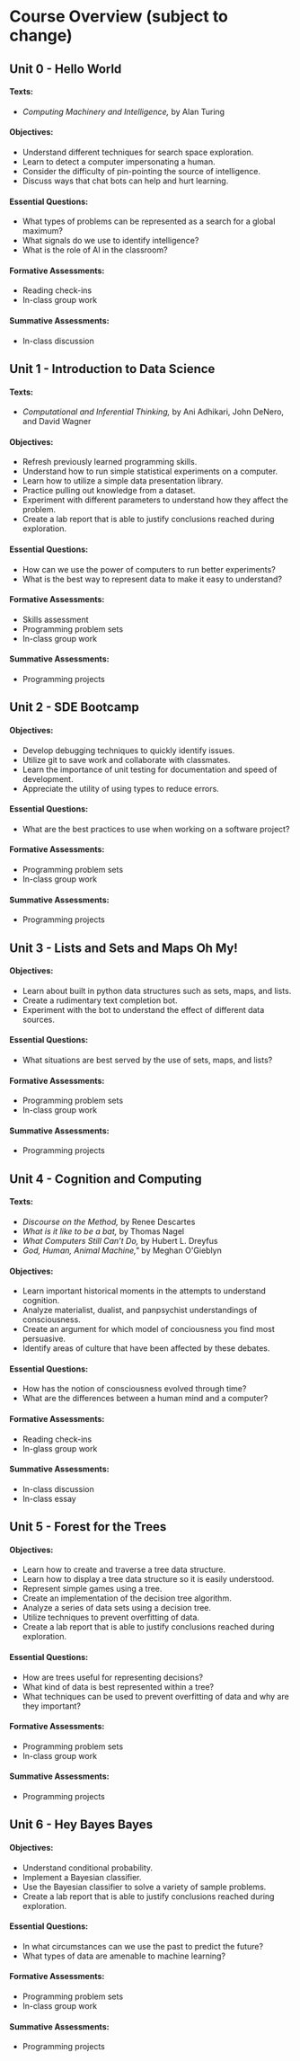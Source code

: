 # Course Overview (subject to change)

## Unit 0 - Hello World

#### Texts:

- *Computing Machinery and Intelligence,* by Alan Turing

#### Objectives:

- Understand different techniques for search space exploration.
- Learn to detect a computer impersonating a human.
- Consider the difficulty of pin-pointing the source of intelligence.
- Discuss ways that chat bots can help and hurt learning.

#### Essential Questions:

- What types of problems can be represented as a search for a global maximum?
- What signals do we use to identify intelligence?
- What is the role of AI in the classroom?

#### Formative Assessments:

- Reading check-ins
- In-class group work

#### Summative Assessments:

- In-class discussion

## Unit 1 - Introduction to Data Science

#### Texts:

- *Computational and Inferential Thinking,* by Ani Adhikari, John DeNero, and David Wagner

#### Objectives:

- Refresh previously learned programming skills.
- Understand how to run simple statistical experiments on a computer.
- Learn how to utilize a simple data presentation library.
- Practice pulling out knowledge from a dataset.
- Experiment with different parameters to understand how they affect the problem.
- Create a lab report that is able to justify conclusions reached during exploration.

#### Essential Questions:

- How can we use the power of computers to run better experiments?
- What is the best way to represent data to make it easy to understand?

#### Formative Assessments:

- Skills assessment
- Programming problem sets
- In-class group work

#### Summative Assessments:

- Programming projects

## Unit 2 - SDE Bootcamp

#### Objectives:

- Develop debugging techniques to quickly identify issues.
- Utilize git to save work and collaborate with classmates.
- Learn the importance of unit testing for documentation and speed of development.
- Appreciate the utility of using types to reduce errors.

#### Essential Questions:

- What are the best practices to use when working on a software project?

#### Formative Assessments:

- Programming problem sets
- In-class group work

#### Summative Assessments:

- Programming projects

## Unit 3 - Lists and Sets and Maps Oh My!

#### Objectives:

- Learn about built in python data structures such as sets, maps, and lists.
- Create a rudimentary text completion bot.
- Experiment with the bot to understand the effect of different data sources.

#### Essential Questions:

- What situations are best served by the use of sets, maps, and lists?

#### Formative Assessments:

- Programming problem sets
- In-class group work

#### Summative Assessments:

- Programming projects

## Unit 4 - Cognition and Computing

#### Texts:

- *Discourse on the Method,* by Renee Descartes
- *What is it like to be a bat,* by Thomas Nagel 
- *What Computers Still Can’t Do,* by Hubert L. Dreyfus
- *God, Human, Animal Machine,"* by Meghan  O'Gieblyn

#### Objectives:

- Learn important historical moments in the attempts to understand cognition.
- Analyze materialist, dualist, and panpsychist understandings of consciousness.
- Create an argument for which model of conciousness you find most persuasive.
- Identify areas of culture that have been affected by these debates.

#### Essential Questions:

- How has the notion of consciousness evolved through time?
- What are the differences between a human mind and a computer?

#### Formative Assessments:

- Reading check-ins
- In-glass group work

#### Summative Assessments:

- In-class discussion
- In-class essay

## Unit 5 - Forest for the Trees

#### Objectives:

- Learn how to create and traverse a tree data structure.
- Learn how to display a tree data structure so it is easily understood.
- Represent simple games using a tree.
- Create an implementation of the decision tree algorithm.
- Analyze a series of data sets using a decision tree.
- Utilize techniques to prevent overfitting of data.
- Create a lab report that is able to justify conclusions reached during exploration.

#### Essential Questions:

- How are trees useful for representing decisions?
- What kind of data is best represented within a tree?
- What techniques can be used to prevent overfitting of data and why are they important?

#### Formative Assessments:

- Programming problem sets
- In-class group work

#### Summative Assessments:

- Programming projects

## Unit 6 - Hey Bayes Bayes

#### Objectives:

- Understand conditional probability.
- Implement a Bayesian classifier.
- Use the Bayesian classifier to solve a variety of sample problems.
- Create a lab report that is able to justify conclusions reached during exploration.

#### Essential Questions:
- In what circumstances can we use the past to predict the future?
- What types of data are amenable to machine learning?

#### Formative Assessments:

- Programming problem sets
- In-class group work

#### Summative Assessments:

- Programming projects

